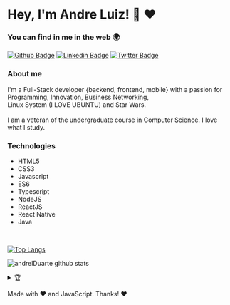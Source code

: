 # Hey, I'm Andre Luiz! :rocket:  :heart: 	 

### You can find in me in the web :earth_africa:

[![Github Badge](https://img.shields.io/badge/-Github-000?style=flat-square&logo=Github&logoColor=white&link=https://github.com/andrelDuarte)](https://github.com/andrelDuarte/)
[![Linkedin Badge](https://img.shields.io/badge/-LinkedIn-blue?style=flat-square&logo=Linkedin&logoColor=white&link=https://www.linkedin.com/in/andrelduarte/)](https://https://www.linkedin.com/in/andrelduarte/)
[![Twitter Badge](https://img.shields.io/badge/-Twitter-1ca0f1?style=flat-square&labelColor=1ca0f1&logo=twitter&logoColor=white&link=https://https://twitter.com/AndrelDuarte10)](https://twitter.com/AndrelDuarte10)


### About me

I'm a Full-Stack developer {backend, frontend, mobile} with a passion for Programming, Innovation, Business Networking, <br>
Linux System (I LOVE UBUNTU) and Star Wars.
<br><br>
I am a veteran of the undergraduate course in Computer Science. I love what I study.
<br>



### Technologies
<ul>
  <li>HTML5</li>
  <li>CSS3</li>
  <li>Javascript</li>
  <li>ES6</li>
  <li>Typescript</li>
  <li>NodeJS</li>
  <li>ReactJS</li>
  <li>React Native</li>
  <li>Java</li>
</ul>
<br>


[![Top Langs](https://github-readme-stats.vercel.app/api/top-langs/?username=andrelDuarte&layout=compact)](https://github.com/andrelDuarte)





![andrelDuarte github stats](https://github-readme-stats.vercel.app/api?username=andrelDuarte&show_icons=true&theme=radical)

<details align="left">
  <summary>🏆</summary>
  </details>
  
  Made with :heart: and JavaScript.
  Thanks! :heart:
